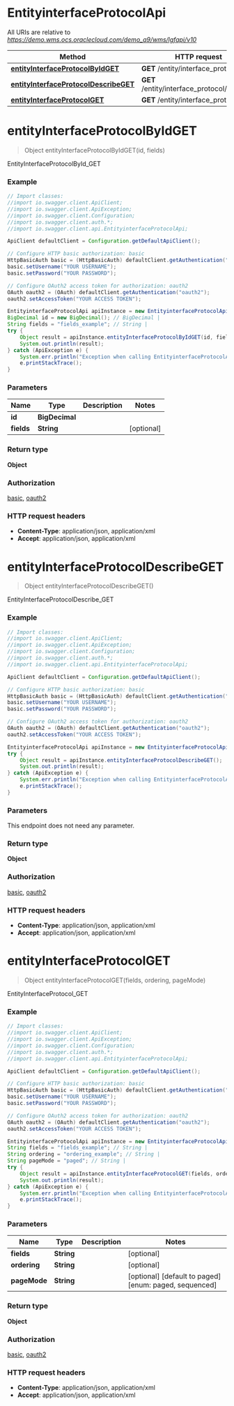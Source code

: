 # EntityinterfaceProtocolApi

All URIs are relative to *https://demo.wms.ocs.oraclecloud.com/demo_a9/wms/lgfapi/v10*

Method | HTTP request | Description
------------- | ------------- | -------------
[**entityInterfaceProtocolByIdGET**](EntityinterfaceProtocolApi.md#entityInterfaceProtocolByIdGET) | **GET** /entity/interface_protocol/{id} | EntityInterfaceProtocolById_GET
[**entityInterfaceProtocolDescribeGET**](EntityinterfaceProtocolApi.md#entityInterfaceProtocolDescribeGET) | **GET** /entity/interface_protocol/describe | EntityInterfaceProtocolDescribe_GET
[**entityInterfaceProtocolGET**](EntityinterfaceProtocolApi.md#entityInterfaceProtocolGET) | **GET** /entity/interface_protocol | EntityInterfaceProtocol_GET


<a name="entityInterfaceProtocolByIdGET"></a>
# **entityInterfaceProtocolByIdGET**
> Object entityInterfaceProtocolByIdGET(id, fields)

EntityInterfaceProtocolById_GET



### Example
```java
// Import classes:
//import io.swagger.client.ApiClient;
//import io.swagger.client.ApiException;
//import io.swagger.client.Configuration;
//import io.swagger.client.auth.*;
//import io.swagger.client.api.EntityinterfaceProtocolApi;

ApiClient defaultClient = Configuration.getDefaultApiClient();

// Configure HTTP basic authorization: basic
HttpBasicAuth basic = (HttpBasicAuth) defaultClient.getAuthentication("basic");
basic.setUsername("YOUR USERNAME");
basic.setPassword("YOUR PASSWORD");

// Configure OAuth2 access token for authorization: oauth2
OAuth oauth2 = (OAuth) defaultClient.getAuthentication("oauth2");
oauth2.setAccessToken("YOUR ACCESS TOKEN");

EntityinterfaceProtocolApi apiInstance = new EntityinterfaceProtocolApi();
BigDecimal id = new BigDecimal(); // BigDecimal | 
String fields = "fields_example"; // String | 
try {
    Object result = apiInstance.entityInterfaceProtocolByIdGET(id, fields);
    System.out.println(result);
} catch (ApiException e) {
    System.err.println("Exception when calling EntityinterfaceProtocolApi#entityInterfaceProtocolByIdGET");
    e.printStackTrace();
}
```

### Parameters

Name | Type | Description  | Notes
------------- | ------------- | ------------- | -------------
 **id** | **BigDecimal**|  |
 **fields** | **String**|  | [optional]

### Return type

**Object**

### Authorization

[basic](../README.md#basic), [oauth2](../README.md#oauth2)

### HTTP request headers

 - **Content-Type**: application/json, application/xml
 - **Accept**: application/json, application/xml

<a name="entityInterfaceProtocolDescribeGET"></a>
# **entityInterfaceProtocolDescribeGET**
> Object entityInterfaceProtocolDescribeGET()

EntityInterfaceProtocolDescribe_GET



### Example
```java
// Import classes:
//import io.swagger.client.ApiClient;
//import io.swagger.client.ApiException;
//import io.swagger.client.Configuration;
//import io.swagger.client.auth.*;
//import io.swagger.client.api.EntityinterfaceProtocolApi;

ApiClient defaultClient = Configuration.getDefaultApiClient();

// Configure HTTP basic authorization: basic
HttpBasicAuth basic = (HttpBasicAuth) defaultClient.getAuthentication("basic");
basic.setUsername("YOUR USERNAME");
basic.setPassword("YOUR PASSWORD");

// Configure OAuth2 access token for authorization: oauth2
OAuth oauth2 = (OAuth) defaultClient.getAuthentication("oauth2");
oauth2.setAccessToken("YOUR ACCESS TOKEN");

EntityinterfaceProtocolApi apiInstance = new EntityinterfaceProtocolApi();
try {
    Object result = apiInstance.entityInterfaceProtocolDescribeGET();
    System.out.println(result);
} catch (ApiException e) {
    System.err.println("Exception when calling EntityinterfaceProtocolApi#entityInterfaceProtocolDescribeGET");
    e.printStackTrace();
}
```

### Parameters
This endpoint does not need any parameter.

### Return type

**Object**

### Authorization

[basic](../README.md#basic), [oauth2](../README.md#oauth2)

### HTTP request headers

 - **Content-Type**: application/json, application/xml
 - **Accept**: application/json, application/xml

<a name="entityInterfaceProtocolGET"></a>
# **entityInterfaceProtocolGET**
> Object entityInterfaceProtocolGET(fields, ordering, pageMode)

EntityInterfaceProtocol_GET



### Example
```java
// Import classes:
//import io.swagger.client.ApiClient;
//import io.swagger.client.ApiException;
//import io.swagger.client.Configuration;
//import io.swagger.client.auth.*;
//import io.swagger.client.api.EntityinterfaceProtocolApi;

ApiClient defaultClient = Configuration.getDefaultApiClient();

// Configure HTTP basic authorization: basic
HttpBasicAuth basic = (HttpBasicAuth) defaultClient.getAuthentication("basic");
basic.setUsername("YOUR USERNAME");
basic.setPassword("YOUR PASSWORD");

// Configure OAuth2 access token for authorization: oauth2
OAuth oauth2 = (OAuth) defaultClient.getAuthentication("oauth2");
oauth2.setAccessToken("YOUR ACCESS TOKEN");

EntityinterfaceProtocolApi apiInstance = new EntityinterfaceProtocolApi();
String fields = "fields_example"; // String | 
String ordering = "ordering_example"; // String | 
String pageMode = "paged"; // String | 
try {
    Object result = apiInstance.entityInterfaceProtocolGET(fields, ordering, pageMode);
    System.out.println(result);
} catch (ApiException e) {
    System.err.println("Exception when calling EntityinterfaceProtocolApi#entityInterfaceProtocolGET");
    e.printStackTrace();
}
```

### Parameters

Name | Type | Description  | Notes
------------- | ------------- | ------------- | -------------
 **fields** | **String**|  | [optional]
 **ordering** | **String**|  | [optional]
 **pageMode** | **String**|  | [optional] [default to paged] [enum: paged, sequenced]

### Return type

**Object**

### Authorization

[basic](../README.md#basic), [oauth2](../README.md#oauth2)

### HTTP request headers

 - **Content-Type**: application/json, application/xml
 - **Accept**: application/json, application/xml

